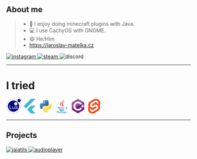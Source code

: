 ## About me
>- :robot: I enjoy doing minecraft plugins with Java.
>- 💻 I use CachyOS with GNOME.
>- 😄 He/Him
>- https://jaroslav-matejka.cz
<p align="left">
  <a href="https://www.instagram.com/jara15554/">
    <img src="https://img.shields.io/badge/Instagram-%23E4405F.svg?style=for-the-badge&logo=Instagram&logoColor=white" alt="instagram"/>
  </a>
  <a href="https://steamcommunity.com/id/jara155/">
    <img src="https://img.shields.io/badge/steam-%23000000.svg?style=for-the-badge&logo=steam&logoColor=white" alt="steam"/>
  </a>
  <a>
     <img src="https://img.shields.io/badge/%3CApparentlyjR%3E-%237289DA.svg?style=for-the-badge&logo=discord&logoColor=white" alt="discord"/>
  </a>
  
</p>

---


# I tried
<div>
    <img src="https://github.com/devicons/devicon/blob/master/icons/lua/lua-plain-wordmark.svg" title="lua" alt="lua" width="40" height="40"/>
    <img src="https://github.com/devicons/devicon/blob/master/icons/flutter/flutter-plain.svg" title="flutter" alt="flutter" width="40" height="40"/>
    <img src="https://github.com/devicons/devicon/blob/master/icons/python/python-original.svg" title="py" alt="py" width="40" height="40"/>
    <img src="https://github.com/devicons/devicon/blob/master/icons/java/java-original.svg" title="java" alt="py" width="40" height="40"/>
  <img src="https://github.com/devicons/devicon/blob/master/icons/csharp/csharp-original.svg" title="c#" alt="py" width="40" height="40"/>
<img src="https://github.com/devicons/devicon/blob/master/icons/svelte/svelte-original.svg" title="svelte" alt="py" width="40" height="40"/>
</div>

---

## Projects
<div>
  <a href="https://github.com/jara155/Reminder">
    <img src="https://github-readme-stats.vercel.app/api/pin/?username=jara155&repo=Reminder&theme=bear" title="jajatils"/>
  </a>  
  <a href="https://github.com/jara155/Audio-Player">
    <img src="https://github-readme-stats.vercel.app/api/pin/?username=jara155&repo=Audio-Player&theme=bear" title="audioplayer"/>
  </a>  
   
</div>
